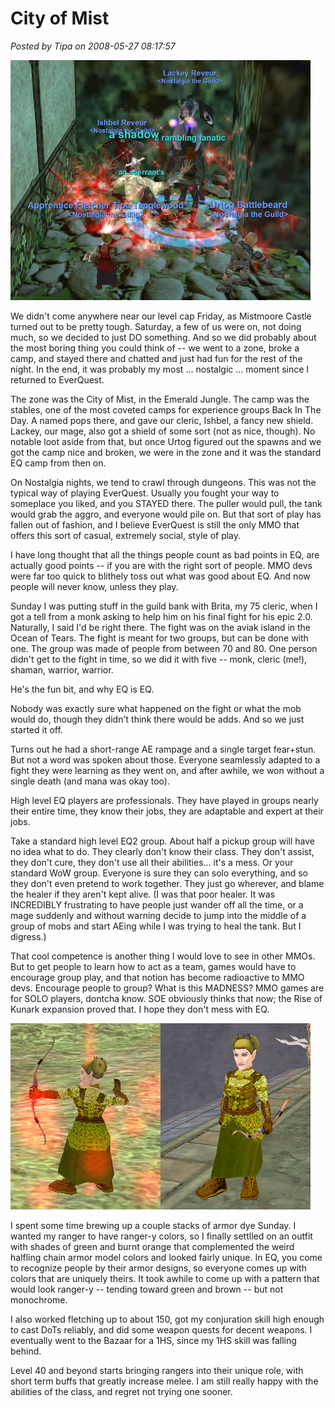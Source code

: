 # City of Mist

*Posted by Tipa on 2008-05-27 08:17:57*

![eqgame-2008-05-25-23-08-06-17.jpg](../../../uploads/2008/05/eqgame-2008-05-25-23-08-06-17.jpg)

We didn't come anywhere near our level cap Friday, as Mistmoore Castle turned out to be pretty tough. Saturday, a few of us were on, not doing much, so we decided to just DO something. And so we did probably about the most boring thing you could think of -- we went to a zone, broke a camp, and stayed there and chatted and just had fun for the rest of the night. In the end, it was probably my most ... nostalgic ... moment since I returned to EverQuest.

The zone was the City of Mist, in the Emerald Jungle. The camp was the stables, one of the most coveted camps for experience groups Back In The Day. A named pops there, and gave our cleric, Ishbel, a fancy new shield. Lackey, our mage, also got a shield of some sort (not as nice, though). No notable loot aside from that, but once Urtog figured out the spawns and we got the camp nice and broken, we were in the zone and it was the standard EQ camp from then on.

On Nostalgia nights, we tend to crawl through dungeons. This was not the typical way of playing EverQuest. Usually you fought your way to someplace you liked, and you STAYED there. The puller would pull, the tank would grab the aggro, and everyone would pile on. But that sort of play has fallen out of fashion, and I believe EverQuest is still the only MMO that offers this sort of casual, extremely social, style of play.

I have long thought that all the things people count as bad points in EQ, are actually good points -- if you are with the right sort of people. MMO devs were far too quick to blithely toss out what was good about EQ. And now people will never know, unless they play.

Sunday I was putting stuff in the guild bank with Brita, my 75 cleric, when I got a tell from a monk asking to help him on his final fight for his epic 2.0. Naturally, I said I'd be right there. The fight was on the aviak island in the Ocean of Tears. The fight is meant for two groups, but can be done with one. The group was made of people from between 70 and 80. One person didn't get to the fight in time, so we did it with five -- monk, cleric (me!), shaman, warrior, warrior.

He's the fun bit, and why EQ is EQ.

Nobody was exactly sure what happened on the fight or what the mob would do, though they didn't think there would be adds. And so we just started it off.

Turns out he had a short-range AE rampage and a single target fear+stun. But not a word was spoken about those. Everyone seamlessly adapted to a fight they were learning as they went on, and after awhile, we won without a single death (and mana was okay too).

High level EQ players are professionals. They have played in groups nearly their entire time, they know their jobs, they are adaptable and expert at their jobs.

Take a standard high level EQ2 group. About half a pickup group will have no idea what to do. They clearly don't know their class. They don't assist, they don't cure, they don't use all their abilities... it's a mess. Or your standard WoW group. Everyone is sure they can solo everything, and so they don't even pretend to work together. They just go wherever, and blame the healer if they aren't kept alive. (I was that poor healer. It was INCREDIBLY frustrating to have people just wander off all the time, or a mage suddenly and without warning decide to jump into the middle of a group of mobs and start AEing while I was trying to heal the tank. But I digress.)

That cool competence is another thing I would love to see in other MMOs. But to get people to learn how to act as a team, games would have to encourage group play, and that notion has become radioactive to MMO devs. Encourage people to group? What is this MADNESS? MMO games are for SOLO players, dontcha know. SOE obviously thinks that now; the Rise of Kunark expansion proved that. I hope they don't mess with EQ.

![rangerdie.jpg](../../../uploads/2008/05/rangerdie.jpg)

I spent some time brewing up a couple stacks of armor dye Sunday. I wanted my ranger to have ranger-y colors, so I finally settlled on an outfit with shades of green and burnt orange that complemented the weird halfling chain armor model colors and looked fairly unique. In EQ, you come to recognize people by their armor designs, so everyone comes up with colors that are uniquely theirs. It took awhile to come up with a pattern that would look ranger-y -- tending toward green and brown -- but not monochrome.

I also worked fletching up to about 150, got my conjuration skill high enough to cast DoTs reliably, and did some weapon quests for decent weapons. I eventually went to the Bazaar for a 1HS, since my 1HS skill was falling behind.

Level 40 and beyond starts bringing rangers into their unique role, with short term buffs that greatly increase melee. I am still really happy with the abilities of the class, and regret not trying one sooner.

